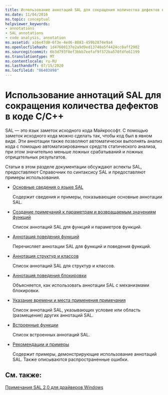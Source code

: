 ```yaml
---
title: Использование аннотаций SAL для сокращения количества дефектов в коде C/C++
ms.date: 11/04/2016
ms.topic: conceptual
helpviewer_keywords:
- annotations
- SAL annotations
- code analysis, annotation
ms.assetid: a16e47d0-6f3e-4ed6-8883-459b2874e9a4
ms.openlocfilehash: 1d47608137e2a9d9ed13740a5f4424cc0aff2902
ms.sourcegitcommit: 6b3d793f0ef3bbb7eefaf9f372ba570fdfe61199
ms.translationtype: MT
ms.contentlocale: ru-RU
ms.lasthandoff: 07/15/2020
ms.locfileid: "86403898"
---
```

# <a name="using-sal-annotations-to-reduce-cc-code-defects"></a>Использование аннотаций SAL для сокращения количества дефектов в коде C/C++

SAL — это язык заметок исходного кода Майкрософт. С помощью заметок исходного кода можно сделать так, чтобы код был в явном виде. Эти аннотации также позволяют автоматически выполнять анализ кода с помощью автоматизированных средств статического анализа, при этом значительно меньше ложных срабатываний и ложных отрицательных результатов.

Статьи в этом разделе документации обсуждают аспекты SAL, предоставляют Справочник по синтаксису SAL и предоставляют примеры использования.

- [Основные сведения о языке SAL](../code-quality/understanding-sal.md)

     Содержит сведения и примеры, показывающие основные аннотации SAL.

- [Создание примечаний к параметрам и возвращаемым значениям функций](../code-quality/annotating-function-parameters-and-return-values.md)

     Список аннотаций SAL для функций и параметров функций.

- [Аннотация поведения функций](../code-quality/annotating-function-behavior.md)

     Перечисляет аннотации SAL для функций и поведения функций.

- [Аннотация структур и классов](../code-quality/annotating-structs-and-classes.md)

     Список аннотаций SAL для структур и классов.

- [Аннотация поведения блокировки](../code-quality/annotating-locking-behavior.md)

     Объясняется, как использовать аннотации SAL с механизмами блокировки.

- [Указание времени и места применения примечания](../code-quality/specifying-when-and-where-an-annotation-applies.md)

     Список аннотаций SAL, указывающих условие или область (размещение) других аннотаций SAL.

- [Встроенные функции](../code-quality/intrinsic-functions.md)

     Список встроенных аннотаций SAL.

- [Рекомендации и примеры](../code-quality/best-practices-and-examples-sal.md)

     Содержит примеры, демонстрирующие использование аннотаций SAL. Также описываются распространенные ошибки.

## <a name="see-also"></a>См. также:

[Примечания SAL 2,0 для драйверов Windows](/windows-hardware/drivers/devtest/sal-2-annotations-for-windows-drivers)
